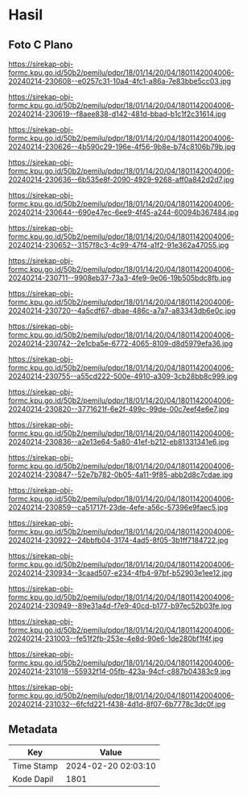 # Hasil

## Foto C Plano

https://sirekap-obj-formc.kpu.go.id/50b2/pemilu/pdpr/18/01/14/20/04/1801142004006-20240214-230608--e0257c31-10a4-4fc1-a86a-7e83bbe5cc03.jpg

https://sirekap-obj-formc.kpu.go.id/50b2/pemilu/pdpr/18/01/14/20/04/1801142004006-20240214-230619--f8aee838-d142-481d-bbad-b1c1f2c31614.jpg

https://sirekap-obj-formc.kpu.go.id/50b2/pemilu/pdpr/18/01/14/20/04/1801142004006-20240214-230626--4b590c29-196e-4f56-9b8e-b74c8106b79b.jpg

https://sirekap-obj-formc.kpu.go.id/50b2/pemilu/pdpr/18/01/14/20/04/1801142004006-20240214-230636--6b535e8f-2090-4929-9268-aff0a842d2d7.jpg

https://sirekap-obj-formc.kpu.go.id/50b2/pemilu/pdpr/18/01/14/20/04/1801142004006-20240214-230644--690e47ec-6ee9-4f45-a244-60094b367484.jpg

https://sirekap-obj-formc.kpu.go.id/50b2/pemilu/pdpr/18/01/14/20/04/1801142004006-20240214-230652--3157f8c3-4c99-47f4-a1f2-91e362a47055.jpg

https://sirekap-obj-formc.kpu.go.id/50b2/pemilu/pdpr/18/01/14/20/04/1801142004006-20240214-230711--9908eb37-73a3-4fe9-9e06-19b505bdc8fb.jpg

https://sirekap-obj-formc.kpu.go.id/50b2/pemilu/pdpr/18/01/14/20/04/1801142004006-20240214-230720--4a5cdf67-dbae-486c-a7a7-a83343db6e0c.jpg

https://sirekap-obj-formc.kpu.go.id/50b2/pemilu/pdpr/18/01/14/20/04/1801142004006-20240214-230742--2e1cba5e-6772-4065-8109-d8d5979efa36.jpg

https://sirekap-obj-formc.kpu.go.id/50b2/pemilu/pdpr/18/01/14/20/04/1801142004006-20240214-230755--a55cd222-500e-4910-a309-3cb28bb8c999.jpg

https://sirekap-obj-formc.kpu.go.id/50b2/pemilu/pdpr/18/01/14/20/04/1801142004006-20240214-230820--3771621f-6e2f-499c-99de-00c7eef4e6e7.jpg

https://sirekap-obj-formc.kpu.go.id/50b2/pemilu/pdpr/18/01/14/20/04/1801142004006-20240214-230836--a2e13e64-5a80-41ef-b212-eb81331341e6.jpg

https://sirekap-obj-formc.kpu.go.id/50b2/pemilu/pdpr/18/01/14/20/04/1801142004006-20240214-230847--52e7b782-0b05-4a11-9f85-abb2d8c7cdae.jpg

https://sirekap-obj-formc.kpu.go.id/50b2/pemilu/pdpr/18/01/14/20/04/1801142004006-20240214-230859--ca51717f-23de-4efe-a56c-57396e9faec5.jpg

https://sirekap-obj-formc.kpu.go.id/50b2/pemilu/pdpr/18/01/14/20/04/1801142004006-20240214-230922--24bbfb04-3174-4ad5-8f05-3b1ff7184722.jpg

https://sirekap-obj-formc.kpu.go.id/50b2/pemilu/pdpr/18/01/14/20/04/1801142004006-20240214-230934--3caad507-e234-4fb4-97bf-b52903e1ee12.jpg

https://sirekap-obj-formc.kpu.go.id/50b2/pemilu/pdpr/18/01/14/20/04/1801142004006-20240214-230949--89e31a4d-f7e9-40cd-b177-b97ec52b03fe.jpg

https://sirekap-obj-formc.kpu.go.id/50b2/pemilu/pdpr/18/01/14/20/04/1801142004006-20240214-231003--fe51f2fb-253e-4e8d-90e6-1de280bf1f4f.jpg

https://sirekap-obj-formc.kpu.go.id/50b2/pemilu/pdpr/18/01/14/20/04/1801142004006-20240214-231018--55932f14-05fb-423a-94cf-c887b04383c9.jpg

https://sirekap-obj-formc.kpu.go.id/50b2/pemilu/pdpr/18/01/14/20/04/1801142004006-20240214-231032--6fcfd221-f438-4d1d-8f07-6b7778c3dc0f.jpg


## Metadata

| Key        | Value               |
| ---------- | ------------------- |
| Time Stamp | 2024-02-20 02:03:10 |
| Kode Dapil | 1801                |



